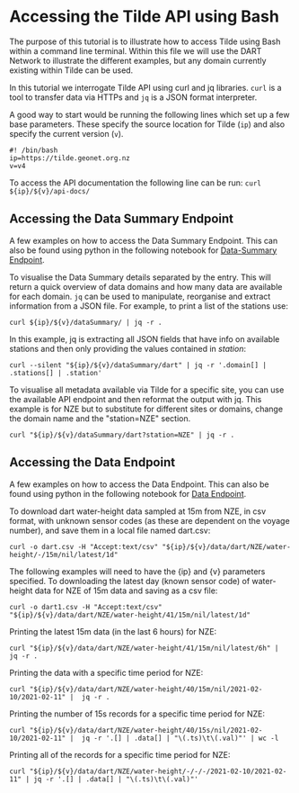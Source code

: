 # Accessing the Tilde API using Bash

The purpose of this tutorial is to illustrate how to access Tilde using Bash within a command line terminal. Within this file we will use the DART Network to illustrate the different examples, but any domain currently existing within Tilde can be used.

In this tutorial we interrogate Tilde API using curl and jq libraries. `curl` is a tool to transfer data via HTTPs and `jq` is a JSON format interpreter.

A good way to start would be running the following lines which set up a few base parameters. These specify the source location for Tilde (`ip`) and also specify the current version (`v`).

```
#! /bin/bash
ip=https://tilde.geonet.org.nz
v=v4
```

To access the API documentation the following line can be run:
`curl ${ip}/${v}/api-docs/`

## Accessing the Data Summary Endpoint

A few examples on how to access the Data Summary Endpoint. This can also be found using python in the following notebook for [Data-Summary Endpoint](./TILDE_endpoint01-dataSummary.ipynb).

To visualise the Data Summary details separated by the entry. This will return a quick overview of data domains and how many data are available for each domain. `jq` can be used to manipulate, reorganise and extract information from a JSON file. For example, to print a list of the stations use:

`curl ${ip}/${v}/dataSummary/ | jq -r .`

In this example, jq is extracting all JSON fields that have info on available stations and then only providing the values contained in _station_:

`curl --silent "${ip}/${v}/dataSummary/dart" | jq -r '.domain[] | .stations[] | .station'`

To visualise all metadata available via Tilde for a specific site, you can use the available API endpoint and then reformat the output with jq. This example is for NZE but to substitute for different sites or domains, change the domain name and the "station=NZE" section.

`curl "${ip}/${v}/dataSummary/dart?station=NZE" | jq -r .`


## Accessing the Data Endpoint

A few examples on how to access the Data Endpoint. This can also be found using python in the following notebook for [Data Endpoint](./TILDE_endpoint02-data.ipynb).

To download dart water-height data sampled at 15m from NZE, in csv format, with unknown sensor codes (as these are dependent on the voyage number), and save them in a local file named dart.csv:

`curl -o dart.csv -H "Accept:text/csv" "${ip}/${v}/data/dart/NZE/water-height/-/15m/nil/latest/1d"`

The following examples will need to have the {ip} and {v} parameters specified.
To downloading the latest day (known sensor code) of water-height data for NZE of 15m data and saving as a csv file:

`curl -o dart1.csv -H "Accept:text/csv" "${ip}/${v}/data/dart/NZE/water-height/41/15m/nil/latest/1d"`

Printing the latest 15m data (in the last 6 hours) for NZE:

`curl "${ip}/${v}/data/dart/NZE/water-height/41/15m/nil/latest/6h" |  jq -r .`

Printing the data with a specific time period for NZE:

`curl "${ip}/${v}/data/dart/NZE/water-height/40/15m/nil/2021-02-10/2021-02-11" |  jq -r .`

Printing the number of 15s records for a specific time period for NZE:

`curl "${ip}/${v}/data/dart/NZE/water-height/40/15s/nil/2021-02-10/2021-02-11" |  jq -r '.[] | .data[] | "\(.ts)\t\(.val)"' | wc -l`

Printing all of the records for a specific time period for NZE:

`curl "${ip}/${v}/data/dart/NZE/water-height/-/-/-/2021-02-10/2021-02-11" | jq -r '.[] | .data[] | "\(.ts)\t\(.val)"'`

